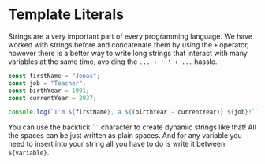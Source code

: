 # Template Literals
Strings are a very important part of every programming language. We have worked with strings before and concatenate them by using the `+` operator, however there is a better way to write long strings that interact with many variables at the same time, avoiding the `... + ' ' + ...` hassle.

```javascript
const firstName = "Jonas";
const job = "Teacher";
const birthYear = 1991;
const currentYear = 2037;

console.log(`I'm ${firstName}, a ${(birthYear - currentYear)} ${job}!`);
```

You can use the backtick ` `` ` character to create dynamic strings like that! All the spaces can be just written as plain spaces. And for any variable you need to insert into your string all you have to do is write it between `${variable}`.